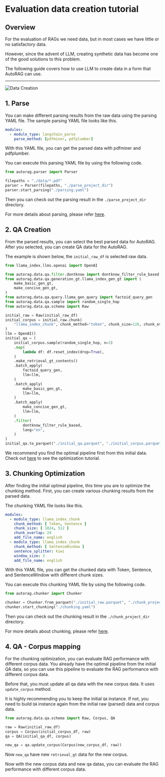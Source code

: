 # Evaluation data creation tutorial

## Overview
For the evaluation of RAGs we need data, but in most cases we have little or no satisfactory data.

However, since the advent of LLM, creating synthetic data has become one of the good solutions to this problem.

The following guide covers how to use LLM to create data in a form that AutoRAG can use.

---
![Data Creation](../../_static/data_creation.png)

## 1. Parse
You can make different parsing results from the raw data using the parsing YAML file.
The sample parsing YAML file looks like this.

```yaml
modules:
  - module_type: langchain_parse
    parse_method: [pdfminer, pdfplumber]
```

With this YAML file, you can get the parsed data with pdfminer and pdfplumber.

You can execute this parsing YAML file by using the following code.

```python
from autorag.parser import Parser

filepaths = "./data/*.pdf"
parser = Parser(filepaths, "./parse_project_dir")
parser.start_parsing("./parsing.yaml")
```

Then you can check out the parsing result in the `./parse_project_dir` directory.

For more details about parsing, please refer [here](./parse/parse.md).

## 2. QA Creation

From the parsed results, you can select the best parsed data for AutoRAG.
After you selected, you can create QA data for the AutoRAG.

The example is shown below, the `initial_raw_df` is selected raw data.

```python
from llama_index.llms.openai import OpenAI

from autorag.data.qa.filter.dontknow import dontknow_filter_rule_based
from autorag.data.qa.generation_gt.llama_index_gen_gt import (
    make_basic_gen_gt,
    make_concise_gen_gt,
)
from autorag.data.qa.query.llama_gen_query import factoid_query_gen
from autorag.data.qa.sample import random_single_hop
from autorag.data.qa.schema import Raw

initial_raw = Raw(initial_raw_df)
initial_corpus = initial_raw.chunk(
    "llama_index_chunk", chunk_method="token", chunk_size=128, chunk_overlap=5
)
llm = OpenAI()
initial_qa = (
    initial_corpus.sample(random_single_hop, n=3)
    .map(
        lambda df: df.reset_index(drop=True),
    )
    .make_retrieval_gt_contents()
    .batch_apply(
        factoid_query_gen,
        llm=llm,
    )
    .batch_apply(
        make_basic_gen_gt,
        llm=llm,
    )
    .batch_apply(
        make_concise_gen_gt,
        llm=llm,
    )
    .filter(
        dontknow_filter_rule_based,
        lang="en",
    )
)
initial_qa.to_parquet("./initial_qa.parquet", "./initial_corpus.parquet")
```

We recommend you find the optimal pipeline first from this initial data.
Check out [here](../../tutorial.md) to see the optimization tutorial.

## 3. Chunking Optimization

After finding the initial optimal pipeline, this time you are to optimize the chunking method.
First, you can create various chunking results from the parsed data.

The chunking YAML file looks like this.

```yaml
modules:
  - module_type: llama_index_chunk
    chunk_method: [ Token, Sentence ]
    chunk_size: [ 1024, 512 ]
    chunk_overlap: 24
    add_file_name: english
  - module_type: llama_index_chunk
    chunk_method: [ SentenceWindow ]
    sentence_splitter: kiwi
    window_size: 3
    add_file_name: english
```

With this YAML file, you can get the chunked data with Token, Sentence, and SentenceWindow with different chunk sizes.

You can execute this chunking YAML file by using the following code.

```python
from autorag.chunker import Chunker

chunker = Chunker.from_parquet("./initial_raw.parquet", "./chunk_project_dir")
chunker.start_chunking("./chunking.yaml")
```

Then you can check out the chunking result in the `./chunk_project_dir` directory.

For more details about chunking, please refer [here](./chunk/chunk.md).

## 4. QA - Corpus mapping

For the chunking optimization, you can evaluate RAG performance with different corpus data.
You already have the optimal pipeline from the initial QA data,
so you can use this pipeline to evaluate the RAG performance with different corpus data.

Before that, you must update all qa data with the new corpus data.
It uses `update_corpus` method.

It is highly recommending you to keep the initial `QA` instance.
If not, you need to build `QA` instance again from the initial raw (parsed) data and corpus data.

```python
from autorag.data.qa.schema import Raw, Corpus, QA

raw = Raw(initial_raw_df)
corpus = Corpus(initial_corpus_df, raw)
qa = QA(initial_qa_df, corpus)

new_qa = qa.update_corpus(Corpus(new_corpus_df, raw))
```

Now `new_qa` have new `retrieval_gt` data for the new corpus.

Now with the new corpus data and new qa datas, you can evaluate the RAG performance with different corpus data.
